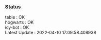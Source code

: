 ### Status


table : OK  
hogwarts : OK  
icy-bot : OK  
Latest Update : 2022-04-10 17:09:58.408938
